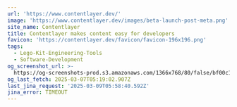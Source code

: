 ```yaml
---
url: 'https://www.contentlayer.dev/'
image: 'https://www.contentlayer.dev/images/beta-launch-post-meta.png'
site_name: Contentlayer
title: Contentlayer makes content easy for developers
favicon: 'https://contentlayer.dev/favicon/favicon-196x196.png'
tags:
  - Lego-Kit-Engineering-Tools
  - Software-Development
og_screenshot_url: >-
  https://og-screenshots-prod.s3.amazonaws.com/1366x768/80/false/bf00c1d7e64868ff0a59f5c65fd580f3726a6e543167cb488f021ab22a63db73.jpeg
og_last_fetch: 2025-03-07T05:19:02.907Z
last_jina_request: '2025-03-09T05:58:40.592Z'
jina_error: TIMEOUT
---
```


